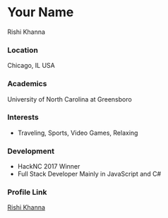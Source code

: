 # Your Name
Rishi Khanna
### Location

Chicago, IL USA

### Academics

University of North Carolina at Greensboro

### Interests

- Traveling, Sports, Video Games, Relaxing

### Development

- HackNC 2017 Winner
- Full Stack Developer Mainly in JavaScript and C#

### Profile Link

[Rishi Khanna](https://github.com/RishiRich94/)